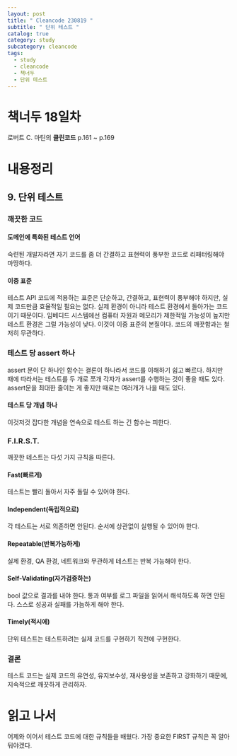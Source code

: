 ```yaml
---
layout: post
title: " Cleancode 230819 "
subtitle: " 단위 테스트 "
catalog: true
category: study
subcategory: cleancode
tags:
  - study
  - cleancode
  - 책너두
  - 단위 테스트
---
```


# 책너두 18일차

로버트 C. 마틴의 **클린코드** p.161 ~ p.169

# 내용정리

## 9. 단위 테스트

### 깨끗한 코드

#### 도메인에 특화된 테스트 언어

숙련된 개발자라면 자기 코드를 좀 더 간결하고 표현력이 풍부한 코드로 리패터링해야 마땅하다.

#### 이중 표준

테스트 API 코드에 적용하는 표준은 단순하고, 간결하고, 표현력이 풍부해야 하지만, 실제 코드만큼 효율적일 필요는 없다. 실제 환경이 아니라 테스트 환경에서 돌아가는 코드이기 때문이다. 임베디드 시스템에선 컴퓨터 자원과 메모리가 제한적일 가능성이 높지만 테스트 환경은 그럴 가능성이 낮다. 이것이 이중 표준의 본질이다. 코드의 깨끗함과는 철저히 무관하다.

### 테스트 당 assert 하나

assert 문이 단 하나인 함수는 결론이 하나라서 코드를 이해하기 쉽고 빠르다. 하지만 때에 따라서는 테스트를 두 개로 쪼개 각자가 assert를 수행하는 것이 좋을 때도 있다. assert문을 최대한 줄이는 게 좋지만 때로는 여러개가 나을 때도 있다.

#### 테스트 당 개념 하나

이것저것 잡다한 개념을 연속으로 테스트 하는 긴 함수는 피한다.

### F.I.R.S.T.

깨끗한 테스트는 다섯 가지 규칙을 따른다.

#### Fast(빠르게)

테스트는 빨리 돌아서 자주 돌릴 수 있어야 한다.

#### Independent(독립적으로)

각 테스트는 서로 의존하면 안된다. 순서에 상관없이 실행될 수 있어야 한다.

#### Repeatable(반복가능하게)

실제 환경, QA 환경, 네트워크와 무관하게 테스트는 반복 가능해야 한다.

#### Self-Validating(자가검증하는)

bool 값으로 결과를 내야 한다. 통과 여부를 로그 파일을 읽어서 해석하도록 하면 안된다. 스스로 성공과 실패를 가늠하게 해야 한다.

#### Timely(적시에)

단위 테스트는 테스트하려는 실제 코드를 구현하기 직전에 구현한다.

### 결론

테스트 코드는 실제 코드의 유연성, 유지보수성, 재사용성을 보존하고 강화하기 때문에, 지속적으로 깨끗하게 관리하자.

# 읽고 나서

어제와 이어서 테스트 코드에 대한 규칙들을 배웠다. 가장 중요한 FIRST 규칙은 꼭 알아둬야겠다.
